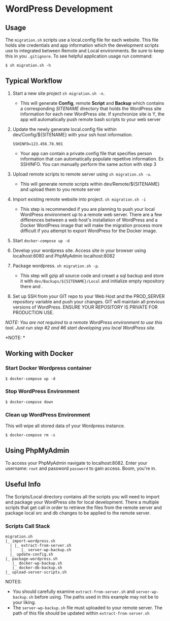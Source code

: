 # WordPress Development

## Usage


The `migration.sh` scripts use a local.config file for each website. This file holds site credentials and app information which the development scripts use to integrated between Remote and Local environments. Be sure to keep this in you `.gitignore`. To see helpful application usage run command:

```
$ sh migration.sh -h
```
## Typical Workflow

1. Start a new site project `sh migration.sh -n`. 
   - This will generate **Config**, remote **Script** and **Backup** which contains a corresponding *SITENAME* directory that holds the WordPress site information for each new WordPress site. If synchronize site is Y, the app will automatically push remote bash scripts to your web server

2. Update the newly generate local.config file within dev/Config/${SITENAME} with your ssh host information. 

    ``` 
    SSHINFO=123.456.78.901 
    ```

   * Your app can contain a private.config file that specifies person information that can automatically populate repetitve information. Ex SSHINFO. You can manually perform the same action with step 3

3. Upload remote scripts to remote server using `sh migration.sh -u`. 
   - This will generate remote scripts within dev/Remote/${SITENAME} and upload them to you remote server
4. Import existing remote website into project. `sh migration.sh -i`
   * This step is recommended if you are planning to push your local WordPress environment up to a remote web server. There are a few differences between a web host's installation of WordPress and a Docker WordPress image that will make the migration process more difficult if you attempt to export WordPress for the Docker image.
5. Start `docker-compose up -d`
6. Develop your wordpress site. Access site in your browser using localhost:8080 and PhpMyAdmin localhost:8082
7. Package wordpress. `sh migration.sh -p`. 
   * This step will gzip all source code and creaet a sql backup and store it with `dev/Backups/${SITENAME}/Local` and initialize empty repository there and . 
8. Set up SSH from your GIT repo to your Web Host and the PROD_SERVER repository variable and push your changes. GIT will maintain all previous versions of WordPress. ENSURE YOUR REPOSITORY IS PRIVATE FOR PRODUCTION USE. 

*NOTE: You are not required to a remote WordPress environment to use this tool. Just run step #2 and #6 start developing you local WordPress site.*


*NOTE: *

## Working with Docker 

### Start Docker Wordpress container

```
$ docker-compose up -d
```

### Stop WordPress Environment
```
$ docker-compose down
```

### Clean up WordPress Environment

This will wipe all stored data of your Wordpress instance.

```
$ docker-compose rm -s
```

## Using PhpMyAdmin

To access your PhpMyAdmin navigate to localhost:8082. Enter your username: `root` and password `password` to gain access. Boom, you're in.

## Useful Info

The Scripts/Local directory contains all the scripts you will need to import and package your WordPress site for local development. There a multiple scripts that get call in order to retrieve the files from the remote server and package local src and db changes to be applied to the remote server.

### Scripts Call Stack 

```
migration.sh
|_ import-wordpress.sh          
  | |_ extract-from-server.sh
  |    |_ server-wp-backup.sh
  |_ update-config.sh
|_ package-wordpress.sh
   |_ docker-wp-backup.sh
   |_ docker-db-backup.sh
|_ upload-server-scripts.sh
```

NOTES:
* You should carefully examine `extract-from-server.sh` and `server-wp-backup.sh` before using. The paths used in this example may not be to your liking.
* The `server-wp-backup.sh` file must uploaded to your remote server. The path of this file should be updated within `extract-from-server.sh` 